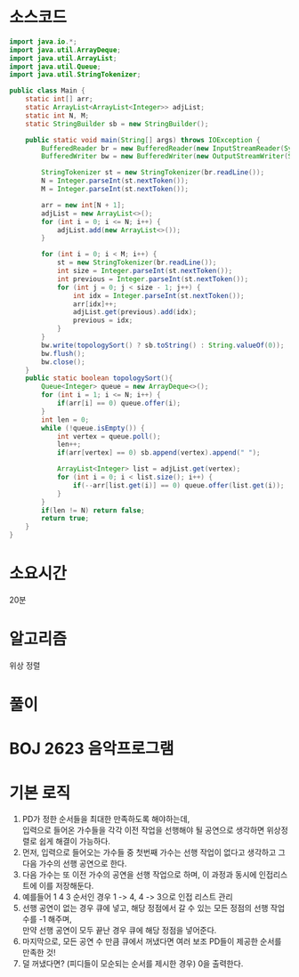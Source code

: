 # 소스코드

```Java
import java.io.*;
import java.util.ArrayDeque;
import java.util.ArrayList;
import java.util.Queue;
import java.util.StringTokenizer;

public class Main {
    static int[] arr;
    static ArrayList<ArrayList<Integer>> adjList;
    static int N, M;
    static StringBuilder sb = new StringBuilder();

    public static void main(String[] args) throws IOException {
        BufferedReader br = new BufferedReader(new InputStreamReader(System.in));
        BufferedWriter bw = new BufferedWriter(new OutputStreamWriter(System.out));

        StringTokenizer st = new StringTokenizer(br.readLine());
        N = Integer.parseInt(st.nextToken());
        M = Integer.parseInt(st.nextToken());

        arr = new int[N + 1];
        adjList = new ArrayList<>();
        for (int i = 0; i <= N; i++) {
            adjList.add(new ArrayList<>());
        }

        for (int i = 0; i < M; i++) {
            st = new StringTokenizer(br.readLine());
            int size = Integer.parseInt(st.nextToken());
            int previous = Integer.parseInt(st.nextToken());
            for (int j = 0; j < size - 1; j++) {
                int idx = Integer.parseInt(st.nextToken());
                arr[idx]++;
                adjList.get(previous).add(idx);
                previous = idx;
            }
        }
        bw.write(topologySort() ? sb.toString() : String.valueOf(0));
        bw.flush();
        bw.close();
    }
    public static boolean topologySort(){
        Queue<Integer> queue = new ArrayDeque<>();
        for (int i = 1; i <= N; i++) {
            if(arr[i] == 0) queue.offer(i);
        }
        int len = 0;
        while (!queue.isEmpty()) {
            int vertex = queue.poll();
            len++;
            if(arr[vertex] == 0) sb.append(vertex).append(" ");

            ArrayList<Integer> list = adjList.get(vertex);
            for (int i = 0; i < list.size(); i++) {
                if(--arr[list.get(i)] == 0) queue.offer(list.get(i));
            }
        }
        if(len != N) return false;
        return true;
    }
}
```

# 소요시간

20분

# 알고리즘

위상 정렬

# 풀이

# BOJ 2623 음악프로그램

# 기본 로직

1. PD가 정한 순서들을 최대한 만족하도록 해야하는데,  
   입력으로 들어온 가수들을 각각 이전 작업을 선행해야 될 공연으로 생각하면 위상정렬로 쉽게 해결이 가능하다.
2. 먼저, 입력으로 들어오는 가수들 중 첫번째 가수는 선행 작업이 없다고 생각하고 그 다음 가수의 선행 공연으로 한다.
3. 다음 가수는 또 이전 가수의 공연을 선행 작업으로 하며, 이 과정과 동시에 인접리스트에 이를 저장해둔다.
4. 예를들어 1 4 3 순서인 경우 1 -> 4, 4 -> 3으로 인접 리스트 관리
5. 선행 공연이 없는 경우 큐에 넣고, 해당 정점에서 갈 수 있는 모든 정점의 선행 작업 수를 -1 해주며,  
   만약 선행 공연이 모두 끝난 경우 큐에 해당 정점을 넣어준다.
6. 마지막으로, 모든 공연 수 만큼 큐에서 꺼냈다면 여러 보조 PD들이 제공한 순서를 만족한 것!
7. 덜 꺼냈다면? (피디들이 모순되는 순서를 제시한 경우) 0을 출력한다.
